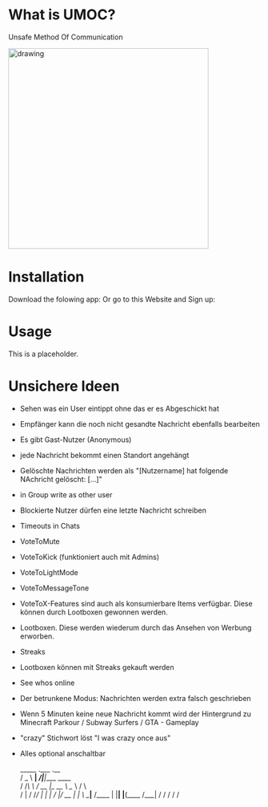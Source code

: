 # What is UMOC?
Unsafe Method Of Communication 

<img src="https://github.com/user-attachments/assets/ec5ba59d-0b3d-45ac-8bb2-6c434bdac538" alt="drawing" width="400"/>

# Installation
Download the folowing app:
Or go to this Website and Sign up: 

# Usage
This is a placeholder.


# Unsichere Ideen

- Sehen was ein User eintippt ohne das er es Abgeschickt hat
- Empfänger kann die noch nicht gesandte Nachricht ebenfalls bearbeiten
- Es gibt Gast-Nutzer (Anonymous)
- jede Nachricht bekommt einen Standort angehängt
- Gelöschte Nachrichten werden als "[Nutzername] hat folgende NAchricht gelöscht: [...]"
- in Group write as other user
- Blockierte Nutzer dürfen eine letzte Nachricht schreiben
- Timeouts in Chats
- VoteToMute
- VoteToKick (funktioniert auch mit Admins)
- VoteToLightMode
- VoteToMessageTone
- VoteToX-Features sind auch als konsumierbare Items verfügbar. Diese können durch Lootboxen gewonnen werden.
- Lootboxen. Diese werden wiederum durch das Ansehen von Werbung erworben.
- Streaks
- Lootboxen können mit Streaks gekauft werden
- See whos online
- Der betrunkene Modus: Nachrichten werden extra falsch geschrieben
- Wenn 5 Minuten keine neue Nachricht kommt wird der Hintergrund zu Minecraft Parkour / Subway Surfers / GTA - Gameplay
- "crazy" Stichwort löst "I was crazy once aus"

- Alles optional anschaltbar



   _____       .___      .__                
  /  _  \    __| _/______|__|____    ____   
 /  /_\  \  / __ |\_  __ \  \__  \  /    \  
/    |    \/ /_/ | |  | \/  |/ __ \|   |  \ 
\____|__  /\____ | |__|  |__(____  /___|  / 
        \/      \/               \/     \/  
